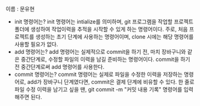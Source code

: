 이름 : 문유현
- init 명령어는?
init 명령어는 intialize를 의미하며, git 프로그램을 작업할 프로젝트 폴더에 생성하여 작업이력을 추적을 시작할 수 있게 하는 명령어이다. 주로, 처음 프로젝트를 생성하는 초기 단계에 사용하는 명령어이며, clone 시에는 해당 명령어를 사용할 필요가 없다.
- add 명령어는?
add 명령어는 실제적으로 commit을 하기 전, 마치 장바구니와 같은 중간단계로, 수정할 파일의 이력을 남길 준비하는 명령어이다. commit을 하기 전 중간단계로써 add 명령어를 사용한다.
- commit 명령어는?
commit 명령어는 실제로 파일을 수정한 이력을 저장하는 명령어로, add가 장바구니 단계였다면, commit은 결제 단계에 비유할 수 있다. 한 줄로 파일 수정 이력을 남기고 싶을 땐, git commit -m "커밋 내용 기록" 명령어를 입력해주면 된다.
